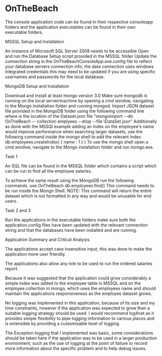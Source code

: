 # OnTheBeach

The console application code can be found in their respective consoleapp folders and the application executables can be found in their own executable folders.

MSSQL Setup and Installation

An instance of Microsoft SQL Server 2008 needs to be accessible
Open and run the Database Setup script provided in the MSSQL folder
Update the connection string in the OnTheBeachConsoleApp.exe.config file to reflect your database servers connection info, the data connection uses windows integrated credentials this may need to be updated if you are using specific usernames and passwords for the local database.

MongoDB Setup and Installation

Download and install at least mongo version 3.0
Make sure mongodb is running on the local server/machine by opening a cmd window, navigating to the Mongo installation folder and running mongod.
Import JSON dataset file provided in the MongoDB folder using the following command line where <path to file> is the location of the Dataset.json file
"mongoimport --db OnTheBeach -- collection emplyees --drop --file <path to file>\DataSet.json"
Additionally as done with the MSSQl example adding an index on the employee's name would improve performance when searching larger datasets, use the following command inside the mongo shell to add the relevant index.
db.employees.createIndex( { name : 1 } ) 
To use the mongo shell open a cmd window, navigate to the Mongo installation folder and run mongo.exe.

Task 1

An SQL file can be found in the MSSQL folder which contains a script which can be run to find all the employee salaries.

To achieve the same result using the MongoDB run the following commands. 
use OnTheBeach
db.employees.find()
This command needs to be run inside the Mongo Shell.
NOTE: This command will return the entire dataset which is not formatted in any way and would be unusable for end users.

Task 2 and 3

Run the applications in the executable folders make sure both the application.config files have been updated with the relevant connection string and that the databases have been installed and are running.

Application Summary and Critical Analysis

The applications accept case insensitive input, this was done to make the application more user friendly.

The applications also allow any role to be used to run the ordered salaries report.

Because it was suggested that the application could grow considerably a simple index was added to the employee table in MSSQL and on the employee collection in mongo, which uses the employees name and should maintain the applications responsiveness as the employee dataset grows.

No logging was implemented in this application, because of its size and my time constraints, however if the application was expected to grow then a suitable logging strategy should be used. I would recommend log4net as it provides simple flexibility to pipe logging information to various places and is extensible by providing a customisable level of logging. 

The Exception logging that I implemented was basic, some considerations should be taken here if the application was to be used in a larger production environment, such as the use of logging at the point of failure to record more information about the specific problem and to help debug issues.

